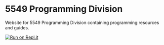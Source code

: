# 5549 Programming Division
Website for 5549 Programming Division containing programming resources and guides.

[![Run on Repl.it](https://repl.it/badge/github/FRC5549Robotics/frc5549robotics.github.io)](https://repl.it/github/FRC5549Robotics/frc5549robotics.github.io)